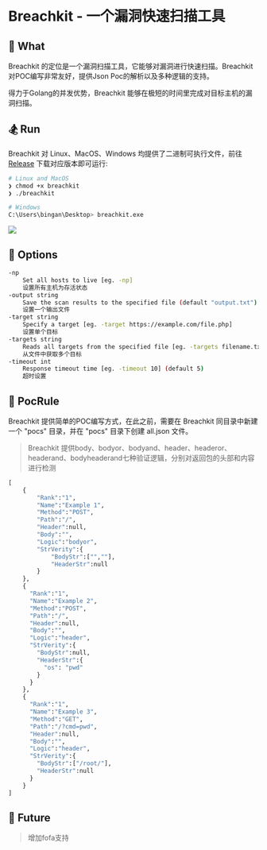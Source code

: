 # Breachkit - 一个漏洞快速扫描工具

## 🏸 What
Breachkit 的定位是一个漏洞扫描工具，它能够对漏洞进行快速扫描。Breachkit 对POC编写非常友好，提供Json Poc的解析以及多种逻辑的支持。

得力于Golang的并发优势，Breachkit 能够在极短的时间里完成对目标主机的漏洞扫描。

## 🏂 Run
Breachkit 对 Linux、MacOS、Windows 均提供了二进制可执行文件，前往 [Release](https://github.com/binganao/breachkit/releases) 下载对应版本即可运行:
```Bash
# Linux and MacOS
❯ chmod +x breachkit
❯ ./breachkit

# Windows
C:\Users\bingan\Desktop> breachkit.exe
```  

![](https://github.com/binganao/breachkit/blob/main/breachkit.png)

## 🐚 Options
```Bash
-np
  	Set all hosts to live [eg. -np]
  	设置所有主机为存活状态
-output string
  	Save the scan results to the specified file (default "output.txt")
  	设置一个输出文件
-target string
  	Specify a target [eg. -target https://example.com/file.php]
  	设置单个目标
-targets string
  	Reads all targets from the specified file [eg. -targets filename.txt]
  	从文件中获取多个目标
-timeout int
  	Response timeout time [eg. -timeout 10] (default 5)
  	超时设置
```

## 🐬 PocRule

Breachkit 提供简单的POC编写方式，在此之前，需要在 Breachkit 同目录中新建一个 "pocs" 目录，并在 "pocs" 目录下创建 all.json 文件。

> Breachkit 提供body、bodyor、bodyand、header、headeror、headerand、bodyheaderand七种验证逻辑，分别对返回包的头部和内容进行检测

```python
[
    {
        "Rank":"1",
        "Name":"Example 1",
        "Method":"POST",
        "Path":"/",
        "Header":null,
        "Body":"",
        "Logic":"bodyor",
        "StrVerity":{
            "BodyStr":["",""],
            "HeaderStr":null
        }
    },
    {
      "Rank":"1",
      "Name":"Example 2",
      "Method":"POST",
      "Path":"/",
      "Header":null,
      "Body":"",
      "Logic":"header",
      "StrVerity":{
        "BodyStr":null,
        "HeaderStr":{
          "os": "pwd"
        }
      }
    },
    {
      "Rank":"1",
      "Name":"Example 3",
      "Method":"GET",
      "Path":"/?cmd=pwd",
      "Header":null,
      "Body":"",
      "Logic":"header",
      "StrVerity":{
        "BodyStr":["/root/"],
        "HeaderStr":null
      }
    }
]
```

## 💊 Future

> 增加fofa支持